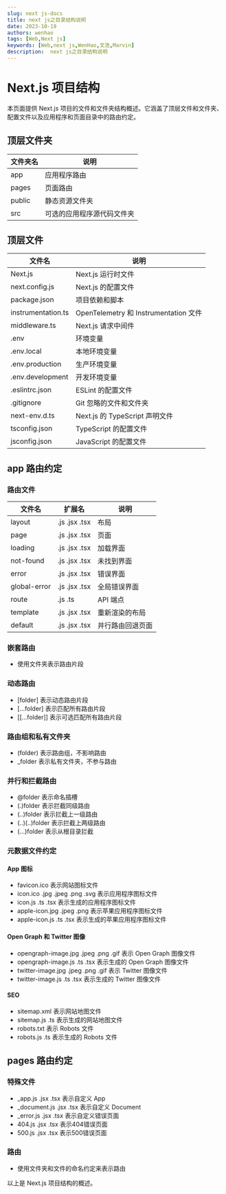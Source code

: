 ```yaml
---
slug: next js-docs
title: next js之目录结构说明
date: 2023-10-19
authors: wenhao
tags: [Web,Next js]
keywords: [Web,next js,WenHao,文浩,Marvin]
description:  next js之目录结构说明
---
```

# Next.js 项目结构

本页面提供 Next.js 项目的文件和文件夹结构概述。它涵盖了顶层文件和文件夹、配置文件以及应用程序和页面目录中的路由约定。

## 顶层文件夹

| 文件夹名   | 说明            |
| ------ | ------------- |
| app    | 应用程序路由        |
| pages  | 页面路由          |
| public | 静态资源文件夹       |
| src    | 可选的应用程序源代码文件夹 |
<!-- truncate -->

## 顶层文件

| 文件名                | 说明                                 |
| ------------------ | ---------------------------------- |
| Next.js            | Next.js 运行时文件                      |
| next.config.js     | Next.js 的配置文件                      |
| package.json       | 项目依赖和脚本                            |
| instrumentation.ts | OpenTelemetry 和 Instrumentation 文件 |
| middleware.ts      | Next.js 请求中间件                      |
| .env               | 环境变量                               |
| .env.local         | 本地环境变量                             |
| .env.production    | 生产环境变量                             |
| .env.development   | 开发环境变量                             |
| .eslintrc.json     | ESLint 的配置文件                       |
| .gitignore         | Git 忽略的文件和文件夹                      |
| next-env.d.ts      | Next.js 的 TypeScript 声明文件          |
| tsconfig.json      | TypeScript 的配置文件                   |
| jsconfig.json      | JavaScript 的配置文件                   |

## app 路由约定

### 路由文件

| 文件名          | 扩展名           | 说明       |
| ------------ | ------------- | -------- |
| layout       | .js .jsx .tsx | 布局       |
| page         | .js .jsx .tsx | 页面       |
| loading      | .js .jsx .tsx | 加载界面     |
| not-found    | .js .jsx .tsx | 未找到界面    |
| error        | .js .jsx .tsx | 错误界面     |
| global-error | .js .jsx .tsx | 全局错误界面   |
| route        | .js .ts       | API 端点   |
| template     | .js .jsx .tsx | 重新渲染的布局  |
| default      | .js .jsx .tsx | 并行路由回退页面 |

### 嵌套路由

- 使用文件夹表示路由片段

### 动态路由

- [folder] 表示动态路由片段
- [...folder] 表示匹配所有路由片段
- [[...folder]] 表示可选匹配所有路由片段

### 路由组和私有文件夹

- (folder) 表示路由组，不影响路由
- _folder 表示私有文件夹，不参与路由

### 并行和拦截路由

- @folder 表示命名插槽
- (.)folder 表示拦截同级路由
- (..)folder 表示拦截上一级路由
- (..)(..)folder 表示拦截上两级路由
- (...)folder 表示从根目录拦截

### 元数据文件约定

#### App 图标

- favicon.ico 表示网站图标文件
- icon.ico .jpg .jpeg .png .svg 表示应用程序图标文件
- icon.js .ts .tsx 表示生成的应用程序图标文件
- apple-icon.jpg .jpeg .png 表示苹果应用程序图标文件
- apple-icon.js .ts .tsx 表示生成的苹果应用程序图标文件

#### Open Graph 和 Twitter 图像

- opengraph-image.jpg .jpeg .png .gif 表示 Open Graph 图像文件
- opengraph-image.js .ts .tsx 表示生成的 Open Graph 图像文件
- twitter-image.jpg .jpeg .png .gif 表示 Twitter 图像文件
- twitter-image.js .ts .tsx 表示生成的 Twitter 图像文件

#### SEO

- sitemap.xml 表示网站地图文件
- sitemap.js .ts 表示生成的网站地图文件
- robots.txt 表示 Robots 文件
- robots.js .ts 表示生成的 Robots 文件

## pages 路由约定

### 特殊文件

- _app.js .jsx .tsx 表示自定义 App
- _document.js .jsx .tsx 表示自定义 Document
- _error.js .jsx .tsx 表示自定义错误页面
- 404.js .jsx .tsx 表示404错误页面
- 500.js .jsx .tsx 表示500错误页面

### 路由

- 使用文件夹和文件的命名约定来表示路由

以上是 Next.js 项目结构的概述。